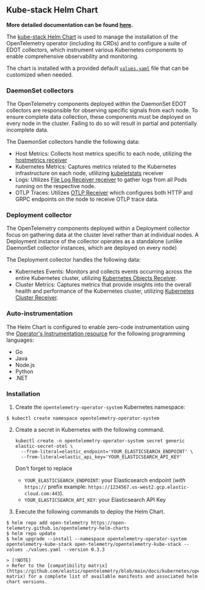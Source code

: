 ## Kube-stack Helm Chart

**More detailed documentation can be found [here](https://github.com/elastic/opentelemetry/blob/main/docs/kubernetes/operator/README.md).**

The [kube-stack Helm Chart](https://github.com/open-telemetry/opentelemetry-helm-charts/tree/main/charts/opentelemetry-kube-stack#readme) is used to manage the installation of the OpenTelemetry operator (including its CRDs) and to configure a suite of EDOT collectors, which instrument various Kubernetes components to enable comprehensive observability and monitoring.

The chart is installed with a provided default [`values.yaml`](./values.yaml) file that can be customized when needed.

### DaemonSet collectors

The OpenTelemetry components deployed within the DaemonSet EDOT collectors are responsible for observing specific signals from each node. To ensure complete data collection, these components must be deployed on every node in the cluster. Failing to do so will result in partial and potentially incomplete data.

The DaemonSet collectors handle the following data:

- Host Metrics: Collects host metrics specific to each node, utilizing the [hostmetrics receiver](https://github.com/open-telemetry/opentelemetry-collector-contrib/blob/main/receiver/hostmetricsreceiver/README.md)
- Kubernetes Metrics: Captures metrics related to the Kubernetes infrastructure on each node, utlilizing [kubeletstats](https://github.com/open-telemetry/opentelemetry-collector-contrib/blob/main/receiver/kubeletstatsreceiver/README.md) receiver
- Logs: Utilizes [File Log Receiver receiver](https://github.com/open-telemetry/opentelemetry-collector-contrib/tree/main/receiver/filelogreceiver#readme) to gather logs from all Pods running on the respective node.
- OTLP Traces: Utilizes [OTLP Receiver]( https://github.com/open-telemetry/opentelemetry-collector/blob/main/receiver/otlpreceiver#readme) which configures both HTTP and GRPC endpoints on the node to receive OTLP trace data.

### Deployment collector

The OpenTelemetry components deployed within a Deployment collector focus on gathering data at the cluster level rather than at individual nodes.  A Deployment instance of the collector operates as a standalone (unlike DaemonSet collector instances, which are deployed on every node)

The Deployment collector handles the following data:

- Kubernetes Events: Monitors and collects events occurring across the entire Kubernetes cluster, utilizing [Kubernetes Objects Receiver](https://github.com/open-telemetry/opentelemetry-collector-contrib/tree/main/receiver/k8sobjectsreceiver#readme).
- Cluster Metrics: Captures metrics that provide insights into the overall health and performance of the Kubernetes cluster, utilizing [Kubernetes Cluster Receiver](https://github.com/open-telemetry/opentelemetry-collector-contrib/tree/main/receiver/k8sclusterreceiver#readme).

### Auto-instrumentation

The Helm Chart is configured to enable zero-code instrumentation using the [Operator's Instrumentation resource](https://github.com/open-telemetry/opentelemetry-operator/?tab=readme-ov-file#opentelemetry-auto-instrumentation-injection) for the following programming languages:

- Go
- Java
- Node.js
- Python
- .NET


### Installation

1. Create the `opentelemetry-operator-system` Kubernetes namespace:
```
$ kubectl create namespace opentelemetry-operator-system
```

2. Create a secret in Kubernetes with the following command.
   ```
   kubectl create -n opentelemetry-operator-system secret generic elastic-secret-otel \
     --from-literal=elastic_endpoint='YOUR_ELASTICSEARCH_ENDPOINT' \
     --from-literal=elastic_api_key='YOUR_ELASTICSEARCH_API_KEY'
   ```
   Don't forget to replace
   - `YOUR_ELASTICSEARCH_ENDPOINT`: your Elasticsearch endpoint (*with* `https://` prefix example: `https://1234567.us-west2.gcp.elastic-cloud.com:443`).
   - `YOUR_ELASTICSEARCH_API_KEY`: your Elasticsearch API Key

3. Execute the following commands to deploy the Helm Chart.

```
$ helm repo add open-telemetry https://open-telemetry.github.io/opentelemetry-helm-charts
$ helm repo update
$ helm upgrade --install --namespace opentelemetry-operator-system opentelemetry-kube-stack open-telemetry/opentelemetry-kube-stack --values ./values.yaml --version 0.3.3

> [!NOTE]
> Refer to the [compatibility matrix](https://github.com/elastic/opentelemetry/blob/main/docs/kubernetes/operator/README.md#compatibility-matrix) for a complete list of available manifests and associated helm chart versions.
```
